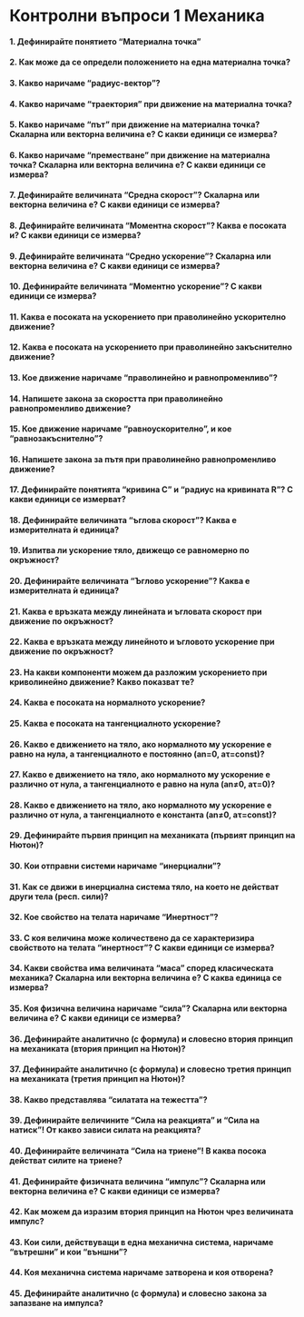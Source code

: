# Контролни въпроси 1 Механика
#### 1. Дефинирайте понятието “Материална точка”
#### 2.	Как може да се определи положението на една материална точка?
#### 3.	Какво наричаме “радиус-вектор”?
#### 4.	Какво наричаме “траектория” при движение на материална точка?
#### 5.	Какво наричаме “път” при движение на материална точка? Скаларна или векторна величина е? С какви единици се измерва?
#### 6.	Какво наричаме “преместване” при движение на материална точка? Скаларна или векторна величина е? С какви единици се измерва?
#### 7.	Дефинирайте величината “Средна скорост”? Скаларна или векторна величина е? С какви единици се измерва?
#### 8.	Дефинирайте величината “Моментна скорост”? Каква е посоката и? С какви единици се измерва?
#### 9.	Дефинирайте величината “Средно ускорение”? Скаларна или векторна величина е? С какви единици се измерва?
#### 10.	Дефинирайте величината “Моментно ускорение”? С какви единици се измерва?
#### 11.	Каква е посоката на ускорението при праволинейно ускорително движение?
#### 12.	Каква е посоката на ускорението при праволинейно закъснително движение?
#### 13.	Кое движение наричаме “праволинейно и равнопроменливо”?
#### 14.	Напишете закона за скоростта при праволинейно равнопроменливо движение?
#### 15.	Кое движение наричаме “равноускорително”, и кое “равнозакъснително”?
#### 16.	Напишете закона за пътя при праволинейно равнопроменливо движение?
#### 17.	Дефинирайте понятията “кривина С” и “радиус на кривината R”? С какви единици се измерват?
#### 18.	Дефинирайте величината “ъглова скорост”? Каква е измерителната ѝ единица?
#### 19.	Изпитва ли ускорение тяло, движещо се равномерно по окръжност?
#### 20.	Дефинирайте величината “Ъглово ускорение”? Каква е измерителната ѝ единица?
#### 21.	Каква е връзката между линейната и ъгловата скорост при движение по окръжност?
#### 22.	Каква е връзката между линейното и ъгловото ускорение при движение по окръжност?
#### 23.	На какви компоненти можем да разложим ускорението при криволинейно движение? Какво показват те? 
#### 24.	Каква е посоката на нормалното ускорение?
#### 25.	Каква е посоката на тангенциалното ускорение?
#### 26.	Какво е движението на тяло, ако нормалното му ускорение е равно на нула, а тангенциалното е постоянно (an=0,   aτ=const)?
#### 27.	Какво е движението на тяло, ако нормалното му ускорение е различно от нула, а тангенциалното е равно на нула (an≠0,   aτ=0)?
#### 28.	Какво е движението на тяло, ако нормалното му ускорение е различно от нула, а тангенциалното е константа (an≠0,   aτ=const)?
#### 29.	Дефинирайте първия принцип на механиката (първият принцип на Нютон)?
#### 30.	Кои отправни системи наричаме “инерциални”?
#### 31.	Как се движи в инерциална система тяло, на което не действат други тела (респ. сили)?
#### 32.	Кое свойство на телата наричаме “Инертност”?
#### 33.	С коя величина може количествено да се характеризира свойството на телата “инертност”? С какви единици се измерва?
#### 34.	Какви свойства има величината “маса” според класическата механика? Скаларна или векторна величина е? С каква единица се измерва?
#### 35.	Коя физична величина наричаме “сила”? Скаларна или векторна величина е? С какви единици се измерва?
#### 36.	Дефинирайте аналитично (с формула) и словесно втория принцип на механиката (втория принцип на Нютон)?
#### 37.	Дефинирайте аналитично (с формула) и словесно третия принцип на механиката (третия принцип на Нютон)?
#### 38.	Какво представлява “силатата на тежестта”? 
#### 39.	Дефинирайте величините “Сила на реакцията” и “Сила на натиск”! От какво зависи силата на реакцията?
#### 40.	Дефинирайте величината “Сила на триене”! В каква посока действат силите на триене?
#### 41.	Дефинирайте физичната величина “импулс”? Скаларна или векторна величина е? С какви единици се измерва?
#### 42.	Как можем да изразим втория принцип на Нютон чрез величината импулс?
#### 43.	Кои сили, действуващи в една механична система, наричаме “вътрешни” и кои “външни”?
#### 44.	Коя механична система наричаме затворена и коя отворена?
#### 45.	Дефинирайте аналитично (с формула) и словесно закона за запазване на импулса?


